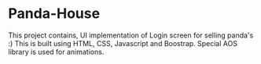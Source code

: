 # Panda-House
This project contains, UI implementation of Login screen for selling panda's :) This is built using HTML, CSS, Javascript and Boostrap. Special AOS library is used for animations.
